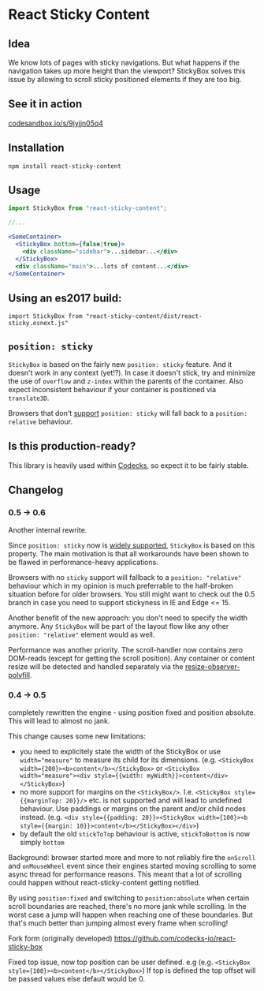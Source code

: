 # React Sticky Content

## Idea

We know lots of pages with sticky navigations. But what happens if the navigation takes up more height than the viewport? StickyBox solves this issue by allowing to scroll sticky positioned elements if they are too big.

## See it in action

[codesandbox.io/s/9jyjjn05q4](https://codesandbox.io/s/9jyjjn05q4)

## Installation

`npm install react-sticky-content`

## Usage

```jsx
import StickyBox from "react-sticky-content";

//...

<SomeContainer>
  <StickyBox bottom={false|true}>
    <div className="sidebar">...sidebar...</div>
  </StickyBox>
  <div className="main">...lots of content...</div>
</SomeContainer>
```

## Using an es2017 build:

`import StickyBox from "react-sticky-content/dist/react-sticky.esnext.js"`

## `position: sticky`

`StickyBox` is based on the fairly new `position: sticky` feature. And it doesn't work in any context (yet!?).
In case it doesn't stick, try and minimize the use of `overflow` and `z-index` within the parents of the container. Also expect inconsistent behaviour if your container is positioned via `translate3D`.

Browsers that don't [support](https://caniuse.com/#feat=css-sticky) `position: sticky` will fall back to a `position: relative` behaviour.

## Is this production-ready?

This library is heavily used within [Codecks](https://www.codecks.io), so expect it to be fairly stable.


## Changelog

### 0.5 -> 0.6

Another internal rewrite.

Since `position: sticky` now is [widely supported](https://caniuse.com/#feat=css-sticky), `StickyBox` is based on this property. The main motivation is that all workarounds have been shown to be flawed in performance-heavy applications.

Browsers with no `sticky` support will fallback to a `position: "relative"` behaviour which in my opinion is much preferrable to the half-broken situation before for older browsers. You still might want to check out the 0.5 branch in case you need to support stickyness in IE and Edge <= 15.

Another benefit of the new approach: you don't need to specify the width anymore. Any `StickyBox` will be part of the layout flow like any other `position: "relative"` element would as well.

Performance was another priority. The scroll-handler now contains zero DOM-reads (except for getting the scroll position). Any container or content resize will be detected and handled separately via the [resize-observer-polyfill](https://github.com/que-etc/resize-observer-polyfill).

### 0.4 -> 0.5

completely rewritten the engine - using position fixed and position absolute. This will lead to almost no jank.

This change causes some new limitations:

- you need to explicitely state the width of the StickyBox or use `width="measure"` to measure its child for its dimensions. (e.g. `<StickyBox width={200}><b>content</b></StickyBox>` or `<StickyBox width="measure"><div style={{width: myWidth}}>content</div></StickyBox>`)
- no more support for margins on the `<StickyBox/>`. I.e. `<StickyBox style={{marginTop: 20}}/>` etc. is not supported and will lead to undefined behaviour. Use paddings or margins on the parent and/or child nodes instead. (e.g. `<div style={{padding: 20}}><StickyBox width={100}><b style={{margin: 10}}>content</b></StickyBox></div>`)
- by default the old `stickToTop` behaviour is active, `stickToBottom` is now simply `bottom`

Background: browser started more and more to not reliably fire the `onScroll` and `onMouseWheel` event since their engines started moving scrolling to some async thread for performance reasons. This meant that a lot of scrolling could happen without react-sticky-content getting notified.

By using `position:fixed` and switching to `position:absolute` when certain scroll boundaries are reached, there's no more jank while scrolling. In the worst case a jump will happen when reaching one of these boundaries. But that's much better than jumping almost every frame when scrolling!

Fork form (originally developed)
https://github.com/codecks-io/react-sticky-box

Fixed top issue, now top position can be user defined. e.g
(e.g. `<StickyBox style={100}><b>content</b></StickyBox>`)
If top is defined the top offset will be passed values else default would be 0.